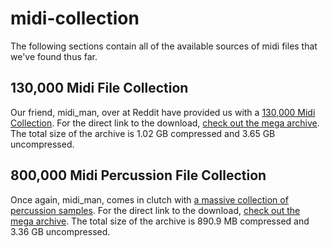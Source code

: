 # midi-collection

The following sections contain all of the available sources of midi files that
we've found thus far.

## 130,000 Midi File Collection

Our friend, midi_man, over at Reddit have provided us with a [130,000 Midi Collection][1].
For the direct link to the download, [check out the mega archive][3]. The total size of the
archive is 1.02 GB compressed and 3.65 GB uncompressed.

## 800,000 Midi Percussion File Collection

Once again, midi_man, comes in clutch with [a massive collection of percussion samples][2].
For the direct link to the download, [check out the mega archive][4]. The total size of
the archive is 890.9 MB compressed and 3.36 GB uncompressed.

[1]: https://www.reddit.com/r/WeAreTheMusicMakers/comments/3ajwe4/the_largest_midi_collection_on_the_internet/
[2]: https://www.reddit.com/r/WeAreTheMusicMakers/comments/3anwu8/the_drum_percussion_midi_archive_800k/
[3]: https://mega.co.nz/#!Elg1TA7T!MXEZPzq9s9YObiUcMCoNQJmCbawZqzAkHzY4Ym6Gs_Q
[4]: https://mega.co.nz/#!ZxgAAIZB!oMYIyy7iLYtnpnwRsKOuVRttOVrAHdQ2-DqPil2s7Lc
